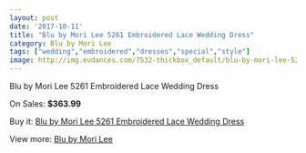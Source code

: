 ```yaml
---
layout: post
date: '2017-10-11'
title: "Blu by Mori Lee 5261 Embroidered Lace Wedding Dress"
category: Blu by Mori Lee
tags: ["wedding","embroidered","dresses","special","style"]
image: http://img.eudances.com/7532-thickbox_default/blu-by-mori-lee-5261-embroidered-lace-wedding-dress.jpg
---
```

Blu by Mori Lee 5261 Embroidered Lace Wedding Dress

On Sales: **$363.99**
<a href="https://www.eudances.com/en/blu-by-mori-lee/2672-blu-by-mori-lee-5261-embroidered-lace-wedding-dress.html"><amp-img layout="responsive" width="600" height="600" src="//img.eudances.com/7532-thickbox_default/blu-by-mori-lee-5261-embroidered-lace-wedding-dress.jpg" alt="Blu by Mori Lee 5261 Embroidered Lace Wedding Dress 0" /></a>
<a href="https://www.eudances.com/en/blu-by-mori-lee/2672-blu-by-mori-lee-5261-embroidered-lace-wedding-dress.html"><amp-img layout="responsive" width="600" height="600" src="//img.eudances.com/7536-thickbox_default/blu-by-mori-lee-5261-embroidered-lace-wedding-dress.jpg" alt="Blu by Mori Lee 5261 Embroidered Lace Wedding Dress 1" /></a>
<a href="https://www.eudances.com/en/blu-by-mori-lee/2672-blu-by-mori-lee-5261-embroidered-lace-wedding-dress.html"><amp-img layout="responsive" width="600" height="600" src="//img.eudances.com/7535-thickbox_default/blu-by-mori-lee-5261-embroidered-lace-wedding-dress.jpg" alt="Blu by Mori Lee 5261 Embroidered Lace Wedding Dress 2" /></a>
<a href="https://www.eudances.com/en/blu-by-mori-lee/2672-blu-by-mori-lee-5261-embroidered-lace-wedding-dress.html"><amp-img layout="responsive" width="600" height="600" src="//img.eudances.com/7534-thickbox_default/blu-by-mori-lee-5261-embroidered-lace-wedding-dress.jpg" alt="Blu by Mori Lee 5261 Embroidered Lace Wedding Dress 3" /></a>
<a href="https://www.eudances.com/en/blu-by-mori-lee/2672-blu-by-mori-lee-5261-embroidered-lace-wedding-dress.html"><amp-img layout="responsive" width="600" height="600" src="//img.eudances.com/7533-thickbox_default/blu-by-mori-lee-5261-embroidered-lace-wedding-dress.jpg" alt="Blu by Mori Lee 5261 Embroidered Lace Wedding Dress 4" /></a>

Buy it: [Blu by Mori Lee 5261 Embroidered Lace Wedding Dress](https://www.eudances.com/en/blu-by-mori-lee/2672-blu-by-mori-lee-5261-embroidered-lace-wedding-dress.html "Blu by Mori Lee 5261 Embroidered Lace Wedding Dress")

View more: [Blu by Mori Lee](https://www.eudances.com/en/39-blu-by-mori-lee "Blu by Mori Lee")
